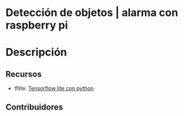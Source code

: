 # Detección de objetos | alarma con raspberry pi

# Descripción

## Recursos

- tflite: [Tensorflow lite con python](https://www.tensorflow.org/lite/guide/python)

## Contribuidores
